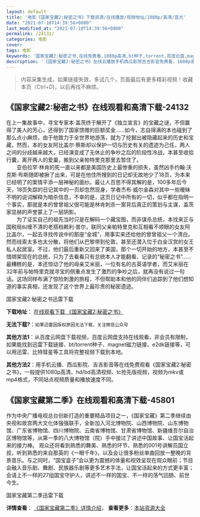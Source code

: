 ```yaml
---
layout: default
title: '电影《国家宝藏2:秘密之书》下载资源/在线播放/视频地址/1080p/高清/蓝光'
date: "2021-07-10T14:39:56+0800"
last_modified_at: "2021-07-10T14:39:56+0800"
permalink: /24132/
categories: 电影
cover:
tags: 电影
keywords: '国家宝藏2:秘密之书,在线免费看,1080p高清,bt种子,torrent,百度云盘,magnet,磁力链,迅雷下载资源'
description: '《国家宝藏2:秘密之书》在线云播放手机西瓜影院吉吉影音免费看，1080p高清bd/hd未删减完整版和tc抢先枪版，mkv/mp4格式，附带bt/torrent种子、magnet/磁力链、百度云盘、网盘资源迅雷下载链接'
---
```


>内容采集生成，如果链接失效，多试几个，页面最后有更多精彩视频！收藏本页（Ctrl+D)，以后再找不麻烦。


## 《国家宝藏2:秘密之书》在线观看和高清下载-24132

在上一集故事中，寻宝专家本·盖茨终于解开了《独立宣言》的宝藏之谜，不但赢得了美人的芳心，还得到了国家馈赠的巨额奖金&hellip;…如今，志自得满的本也碰到了那么点小麻烦，由于他致力于全世界地游荡，就为了挖掘出被隐藏起来的历史和宝藏，然而，本的女友阿比盖尔·蔡斯却以保护一切与历史有关的遗迹为己任，两人之间的分歧越来越大，已经演变成了无休止的争吵之后的阶段性冷战，本甚至收拾行囊，离开两人的爱巢，搬到父亲帕特里克那里去暂住了。<br />　　亚伯拉罕·林肯的死一直以来都是美国历史上最惨重的损失，虽然凶手约翰·沃克斯&middot;布斯随即被揪了出来，可是在他住所搜到的日记却无故地少了18页，为本来已经明了的案情平添一层神秘的面纱。最让人百思不得其解的是，100多年后今天，18页失踪的日记其中的一页却忽然现身，学者杰布&middot;威尔金森对其中一些暧昧不明的说词解释为暗杀信息，不幸的是，这页日记中所有的一切，似乎都在指明一个事实，那就是本的曾曾祖父很可能是林肯刺杀一案背后真正的策划与主谋，盖茨家显赫的声誉蒙上了一层阴影。<br />　　为了证实自己的祖先当时只是在解码一个藏宝图，而非谋杀总统，本找来正与国税局纠缠不清的老搭档赖利&middot;普尔，联同父亲帕特里克和互相看不顺眼的女友阿比盖尔，一起去寻找传说中的那座“金城”，用事实来还给他的曾曾祖父一个清白。然而线索太多也太分散，将他们从巴黎带到伦敦，甚至还潜入位于白金汉宫的女王私人起居室。不过，他们最后重新又回来了美国，那个一切开始的地方，本甚至不惜绑架现在的总统，只为了去看看只有总统本人才能翻看、记录的“秘密之书”……最糟糕的是，本还惊动了他的母亲艾米丽，一位有名的古英语学者，而艾米丽在32年前与帕特里克就寻宝的侧重点发生了激烈的争吵之后，就再没有说过一句话。这场同样布满了惊险刺激的旅程，不但帮助本和他的同伴们追踪到了他们想知道的事实真相，还发现了这个世界上最珍贵的秘密遗迹。


国家宝藏2:秘密之书迅雷下载

**下载地址**： [在线观看下载 《国家宝藏2:秘密之书》](https://www.993dy.com//vod-detail-id-23982.html) 


**无法下载?**：`如果迅雷因版权原因无法下载，关注微信公众号 `

**其他方法1**：从百度云网盘下载视频，百度云网盘支持在线观看，非会员有限制，如果能找到迅雷下载链接、bt/torrent种子、magnet磁力链接、e2dk链接等，可以用迅雷、比特彗星等工具将完整视频下载到本地。

**其他方法2**：用手机云播、西瓜影院、吉吉影音等在线免费观看《国家宝藏2:秘密之书》，一般提供1080p高清、hd/bd高清视频、tc抢先版视频，视频为mkv或mp4格式，不同站点视频质量和播放速度不同。


## 《国家宝藏第二季》在线观看和高清下载-45801

作为中央广播电视总台创新打造的重要精品项目之一，《国家宝藏》第二季继续由央视和故宫两大文化体强强联手，全新加入河北博物院、山西博物院、山东博物馆、广东省博物馆、四川博物院、云南省博物馆、甘肃省博物馆、新疆维吾尔自治区博物馆等，从第一季的八大博物馆（院）手中接过了讲述中国故事、让国宝活起来的接力棒。 观众还将看到熟悉的舞美、熟悉的环节、熟悉的001号讲解员国立叔，听到熟悉的来自那英的《一眼千年》，以及会让很多粉丝单曲回放一整晚的背景音乐。与之同时，“国宝盒子”会以更为震撼的体量和视效呈现在观众眼前；节目会融入音乐剧、舞剧、民族器乐剧等更多艺术手法，让国宝活起来的方式更丰富；会请上不一样的27组国宝守护人，讲述不一样的国宝、不一样的荡气回肠、前世今生。


国家宝藏第二季迅雷下载

**详情查看**： [《国家宝藏第二季》详情介绍](/movie/45801/)， **查看更多**：[本站资源大全](/movie/t/all/)

